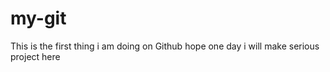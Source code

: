 # my-git
This is the first thing i am doing on Github hope one day i will make serious project here 
